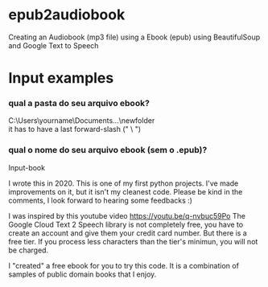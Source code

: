 # epub2audiobook
Creating an Audiobook (mp3 file) using a Ebook (epub) using BeautifulSoup and Google Text to Speech

# Input examples

### qual a pasta do seu arquivo ebook?
C:\Users\yourname\Documents\...\newfolder\
it has to have a last forward-slash (" \ ")

### qual o nome do seu arquivo ebook (sem o .epub)?
Input-book

I wrote this in 2020. This is one of my first python projects.
I've made improvements on it, but it isn't my cleanest code.
Please be kind in the comments, I look forward to hearing some feedbacks :)

I was inspired by this youtube video
https://youtu.be/q-nvbuc59Po
The Google Cloud Text 2 Speech library is not completely free, you have to create an account and give them your credit card number. But there is a free tier. If you process less characters than the tier's minimun, you will not be charged.

I "created" a free ebook for you to try this code. It is a combination of samples of public domain books that I enjoy.
